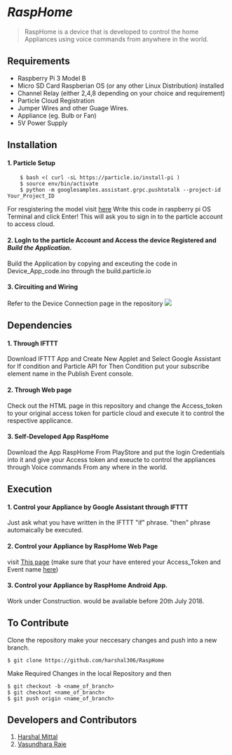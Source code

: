 # *RaspHome*
> RaspHome is a device that is developed to control the home Appliances using voice commands from anywhere in the world.

## Requirements

* Raspberry Pi 3 Model B
* Micro SD Card Raspberian OS (or any other Linux Distribution) installed
* Channel Relay (either 2,4,8 depending on your choice and requirement)
* Particle Cloud Registration
* Jumper Wires and other Guage Wires.
* Appliance (eg. Bulb or Fan)
* 5V Power Supply

## Installation

#### 1. Particle Setup

```
    $ bash <( curl -sL https://particle.io/install-pi ) 
    $ source env/bin/activate
    $ python -m googlesamples.assistant.grpc.pushtotalk --project-id Your_Project_ID
```
For resgistering the model visit [here](console.actions.google.com)
Write this code in raspberry pi OS Terminal and click Enter!
This will ask you to sign in to the particle account to access cloud.

#### 2. LogIn to the particle Account and Access the device Registered and *Build the Application*.

Build the Application by copying and exceuting the code in Device_App_code.ino through the build.particle.io
  
#### 3. Circuiting and Wiring

Refer to the Device Connection page in the repository ![](https://www.iotgadgets.com/wp-content/uploads/2018/02/GoogleAI_Pi-1068x759.png)
  
## Dependencies

#### 1. Through IFTTT

Download IFTTT App and Create New Applet and Select Google Assistant for If condition and Particle API for Then Condition
put your subscribe element name in the Publish Event console.

#### 2. Through Web page

Check out the HTML page in this repository and change the Access_token to your original access token for particle cloud and execute it to control the respective applicance.
  
#### 3. Self-Developed App RaspHome

Download the App RaspHome From PlayStore and put the login Credentials into it and give your Access token and exeucte to control the appliances through Voice commands From any where in the world.

## Execution

#### 1. Control your Appliance by Google Assistant through IFTTT
Just ask what you have written in the IFTTT "if" phrase. "then" phrase automaically be executed.

#### 2. Control your Appliance by RaspHome Web Page
visit [This page](http://htmlpreview.github.io/?https://github.com/harshal306/RaspHome/blob/master/Application_Code/Web%20Page/RaspHome_Controller.html) 
(make sure that your have entered your Access_Token and Event name [here](https://github.com/harshal306/RaspHome/blob/master/Application_Code/Web%20Page/RaspHome_Controller.html))

#### 3. Control your Appliance by RaspHome Android App.

Work under Construction. would be available before 20th July 2018.

## To Contribute

Clone the repository make your neccesary changes and push into a new branch.
```
$ git clone https://github.com/harshal306/RaspHome
```
Make Required Changes in the local Repository and then
```
$ git checkout -b <name_of_branch>
$ git checkout <name_of_branch>
$ git push origin <name_of_branch>
```

## Developers and Contributors

1. [Harshal Mittal](www.linkedin.com/in/harshal306)
2. [Vasundhara Raje](https://www.linkedin.com/in/vasundhara-raje-237a4914b/)
